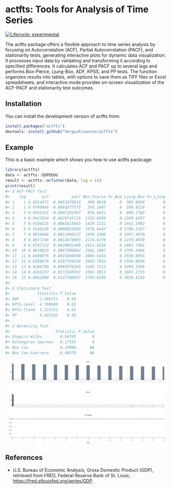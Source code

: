 
<!-- README.md is generated from README.Rmd. Please edit that file -->

# actfts: Tools for Analysis of Time Series

<!-- badges: start -->

[![Lifecycle:
experimental](https://img.shields.io/badge/lifecycle-experimental-orange.svg)](https://lifecycle.r-lib.org/articles/stages.html#experimental)
<!-- badges: end -->

The actfts package offers a flexible approach to time series analysis by
focusing on Autocorrelation (ACF), Partial Autocorrelation (PACF), and
stationarity tests, generating interactive plots for dynamic data
visualization. It processes input data by validating and transforming it
according to specified differences. It calculates ACF and PACF up to
several lags and performs Box-Pierce, Ljung-Box, ADF, KPSS, and PP
tests. The function organizes results into tables, with options to save
them as TIFF files or Excel spreadsheets, and interactive mode provides
on-screen visualization of the ACF-PACF and stationarity test outcomes.

## Installation

You can install the development version of actfts from:

``` r
install.packages("actfts")
devtools::install_github("SergioFinances/actfts")
```

## Example

This is a basic example which shows you how to use actfts packcage:

``` r
library(actfts)
data <- actfts::GDPEEUU
result <- actfts::acfinter(data, lag = 15)
print(result)
#> $`ACF-PACF Test`
#>    lag       acf          pacf Box_Pierce Pv_Box Ljung_Box Pv_Ljung
#> 1    1 0.9853471  0.9853470819   300.9818      0  303.9039        0
#> 2    2 0.9709040 -0.0001677573   593.2047      0  599.9219        0
#> 3    3 0.9565352 -0.0047242367   876.8421      0  888.1789        0
#> 4    4 0.9422924 -0.0029745719  1152.0958      0 1168.8297        0
#> 5    5 0.9284525  0.0065815855  1419.3232      0 1442.1902        0
#> 6    6 0.9146149 -0.0068823059  1678.6445      0 1708.3357        0
#> 7    7 0.9010486  0.0021906137  1930.3300      0 1967.4970        0
#> 8    8 0.8877256  0.0014678003  2174.6276      0 2219.8839        0
#> 9    9 0.8747132  0.0039691400  2411.8158      0 2465.7401        0
#> 10  10 0.8620923  0.0067800862  2642.2087      0 2705.3488        0
#> 11  11 0.8496976  0.0015469450  2866.0243      0 2938.8955        0
#> 12  12 0.8380870  0.0207369256  3083.7652      0 3166.8658        0
#> 13  13 0.8268790  0.0083976165  3295.7211      0 3389.5266        0
#> 14  14 0.8163257  0.0172549567  3502.3013      0 3607.2733        0
#> 15  15 0.8062809  0.0127308937  3703.8289      0 3820.4143        0
#> 
#> $`Stationary Test`
#>            Statistic P_Value
#> ADF         2.586751    0.99
#> KPSS-Level  4.708600    0.01
#> KPSS-Trend  1.215522    0.01
#> PP          3.431542    0.99
#> 
#> $`Normality Test`
#>                    Statistic P_Value
#> Shapiro Wilks        0.84705       0
#> Kolmogorov Smirnov   0.17555       0
#> Box Cox              0.15000      NA
#> Box Cox Guerrero    -0.00578      NA
```

<img src="man/figures/README-plot_example_1.png">

## References

- U.S. Bureau of Economic Analysis, Gross Domestic Product (GDP),
  retrieved from FRED, Federal Reserve Bank of St. Louis;
  <https://fred.stlouisfed.org/series/GDP>.
